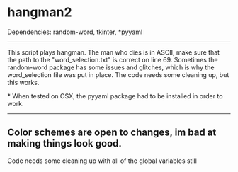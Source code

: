 # hangman2

Dependencies:
random-word, tkinter, *pyyaml


------
This script plays hangman. The man who dies is in ASCII, make sure that the path to the "word_selection.txt" is correct on line 69. Sometimes the random-word package has some issues and glitches, which is why the word_selection file was put in place. The code needs some cleaning up, but this works.


\* When tested on OSX, the pyyaml package had to be installed in order to work.

------
Color schemes are open to changes, im bad at making things look good.
------
Code needs some cleaning up with all of the global variables still
